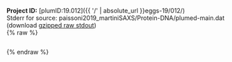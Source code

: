 **Project ID:** [plumID:19.012]({{ '/' | absolute_url }}eggs-19/012/)  
Stderr for source:  paissoni2019_martiniSAXS/Protein-DNA/plumed-main.dat   
(download [gzipped raw stdout](plumed-main.dat.plumed.stdout.txt.gz))  
{% raw %}
<pre>
</pre>
{% endraw %}
